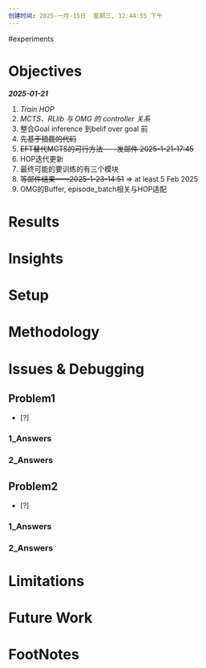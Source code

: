 ```yaml
---
创建时间: 2025-一月-15日  星期三, 12:44:55 下午
---
```

#experiments


# Objectives
***2025-01-21***
1. *Train HOP*
2. *MCTS、RLlib 与 OMG 的  controller 关系*
3. 整合Goal inference 到belif over goal 前
4. ~~先基于猎鹿的代码~~
5. ~~EFT替代MCTS的可行方法——发邮件 2025-1-21-17:45~~
6. HOP迭代更新
7. 最终可能的要训练的有三个模块
8. ~~等邮件结果——2025-1-23-14:51~~ $\Longrightarrow$ at least 5 Feb 2025
9. OMG的Buffer, episode_batch相关与HOP适配



# Results




# Insights




# Setup




# Methodology





# Issues & Debugging

## Problem1
- [?] 

### 1_Answers


### 2_Answers



## Problem2
- [?] 

### 1_Answers


### 2_Answers



# Limitations




# Future Work




# FootNotes